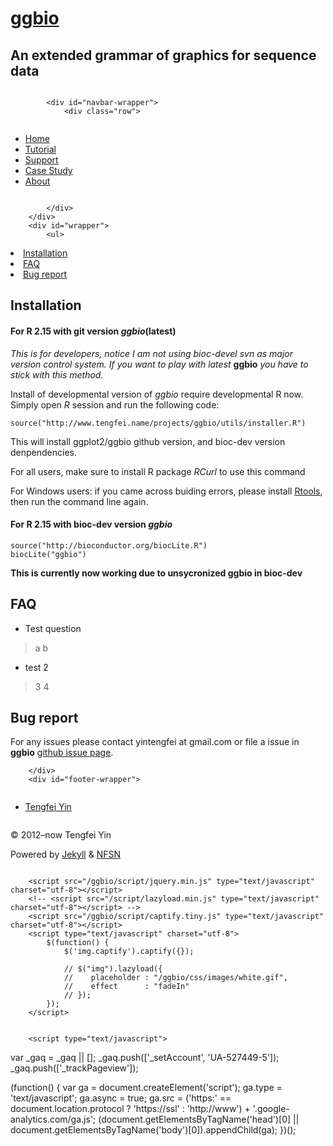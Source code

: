 <!DOCTYPE html PUBLIC "-//W3C//DTD XHTML 1.0 Transitional//EN"
	"http://www.w3.org/TR/xhtml1/DTD/xhtml1-transitional.dtd">
<html xmlns="http://www.w3.org/1999/xhtml" xml:lang="en" lang="en">
	<head>
	  <script src="http://ajax.googleapis.com/ajax/libs/jquery/1/jquery.js"></script>
	  <script src="/ggbio/galleria/galleria-1.2.6.min.js"></script>
		<meta http-equiv="Content-type" content="text/html; charset=utf-8" />
		<meta name="description" content="Andrew Heiss is a student and web designer and developer from Utah who is working on his MPA in international nonprofit management at BYU." />
		<meta name="author" content="Tengfei Yin" />
		<title>Support | ggbio</title>
		<link rel="icon" type="image/vnd.microsoft.icon" href="/ggbio/favicon.ico" />
		<link rel="icon" type="image/png" href="/ggbio/favicon.png" />
		<link rel="apple-touch-icon" href="/ggbio/css/images/apple-touch-icon.png" />
		<!-- <link rel="alternate" type="application/atom+xml" title="Blog Posts" href="http://feeds.andrewheiss.com/AndrewHeiss" /> -->
		<!-- <link rel="openid2.provider" href="https://www.google.com/accounts/o8/ud?source=profiles" /> -->
		<!-- <link rel="openid2.local_id" href="http://www.google.com/profiles/andrewheiss" /> -->
		<link rel="stylesheet" href="/ggbio/css/all.css" type="text/css" media="screen" />
		<link rel="stylesheet" href="/ggbio/css/print.css" type="text/css" media="print" />
		<!--[if lte IE 6]>
		<link href="/css/ie6fix.css" rel="stylesheet" type="text/css" media="screen" />
		<![endif]-->
		<link href="/ggbio/favicon.ico" rel="icon"
		type="image/x-icon" />
<script type="text/javascript">
  var _gaq = _gaq || [];
  _gaq.push(['_setAccount', 'UA-29985442-1']);
  _gaq.push(['_trackPageview']);

  (function() {
    var ga = document.createElement('script'); ga.type = 'text/javascript'; ga.async = true;
    ga.src = ('https:' == document.location.protocol ? 'https://ssl' : 'http://www') + '.google-analytics.com/ga.js';
    var s = document.getElementsByTagName('script')[0]; s.parentNode.insertBefore(ga, s);
  })();
</script>
	</head>
	<body>
		<div id="header">
			<div class="row">
				<div class="column grid_9">
					<h1 class="title"><a href="/">ggbio</a></h1>
					<h2 class="minibio">An extended grammar
					of graphics for sequence data</h2>
				</div>
			</div>

			<div id="navbar-wrapper">
				<div class="row">
  <div class="column grid_9">
    <ul id="navbar">
      <li><a href="/ggbio/">Home</a></li>
      <!-- <li><a href="/ggbio/blog/">Blog</a></li> -->
      <li><a href="/ggbio/tutorial">Tutorial</a></li>
      <li><a href="/ggbio/support">Support</a></li>
      <li><a href="/ggbio/archive">Case Study</a></li>
      <li><a href="/ggbio/about">About</a></li>
      <!-- <li><a href="/projects/">Projects</a></li> -->
      <!-- <li><a href="/ggbio/portfolio/">Portfolio</a></li> -->
    </ul>
  </div>
</div>

			</div>
		</div>
		<div id="wrapper">
			<ul>
<li><a href="#install">Installation</a></li>
<li><a href="#FAQ">FAQ</a></li>
<li><a href="#bug">Bug report</a></li>
</ul>

<h2>Installation <a id = "install"></a></h2>

<h4>For R 2.15 with git version <em>ggbio</em>(latest)</h4>

<p><em>This is for developers, notice I am not using bioc-devel svn as major version control system. If you want to play with latest</em> <strong>ggbio</strong> <em>you have to stick with this method.</em></p>

<p>Install of developmental version of <em>ggbio</em> require developmental R now. 
Simply open <em>R</em> session and run the following code:</p>

<pre><code>source(&quot;http://www.tengfei.name/projects/ggbio/utils/installer.R&quot;)
</code></pre>

<p>This will install ggplot2/ggbio github version, and bioc-dev version 
denpendencies.</p>

<p>For all users, make sure to install R package <em>RCurl</em> to use this command</p>

<p>For Windows users: if you came across buiding errors, please 
install <a href="http://cran.r-project.org/bin/windows/Rtools/">Rtools</a>, then run the
command line again.</p>

<h4>For R 2.15 with bioc-dev version <em>ggbio</em></h4>

<pre><code>source(&quot;http://bioconductor.org/biocLite.R&quot;)
biocLite(&quot;ggbio&quot;)
</code></pre>

<p><strong>This is currently now working due to unsycronized ggbio in bioc-dev</strong></p>

<h2>FAQ<a id = "FAQ"></a></h2>

<ul>
<li>Test question</li>
</ul>
<blockquote>
<p>a
b</p>
</blockquote>
<ul>
<li>test 2</li>
</ul>
<blockquote>
<p>3
4</p>
</blockquote>
<h2>Bug report<a id = "bug"></a></h2>

<p>For any issues please contact yintengfei at gmail.com or file a issue in
<strong>ggbio</strong> <a href="https://github.com/tengfei/ggbio/issues">github issue page</a>.</p>

		</div>
		<div id="footer-wrapper">
  <div id="footer-inner-wrapper">
    <div id="footer" class="row">
      <div class="column grid_2 online">
	<!-- <h3>Find me online:</h3> -->
      </div>
      <div class="column grid_4 online">
	<ul>
	  <li><a href="http://www.tengfei.name"
		 title="Tengfei Yin" rel="me">Tengfei Yin</a></li>
	</ul>
      </div>
      <div class="column grid_3 copyright">
	<p>&copy; 2012&ndash;now Tengfei Yin</p>
	<p>Powered by <a href="http://github.com/mojombo/jekyll" title="mojombo's jekyll at master - GitHub">Jekyll</a> &amp; <a href="https://www.nearlyfreespeech.net/">NFSN</a></p>
      </div>
      <!-- <div id="print-message" class="column grid_6"> -->
      <!-- 	<p>You've printed out "Support." <br />Please visit http://www.andrewheiss.com for more great posts and articles like this.</p> -->
      <!-- </div> -->
    </div>
  </div>
</div>

		<script src="/ggbio/script/jquery.min.js" type="text/javascript" charset="utf-8"></script>
		<!-- <script src="/script/lazyload.min.js" type="text/javascript" charset="utf-8"></script> -->
		<script src="/ggbio/script/captify.tiny.js" type="text/javascript" charset="utf-8"></script>
		<script type="text/javascript" charset="utf-8">
			$(function() {
				$('img.captify').captify({});
				      
			    // $("img").lazyload({
			    //    placeholder : "/ggbio/css/images/white.gif",
			    //    effect      : "fadeIn"
			    // });
			});
		</script>
		
		
		<script type="text/javascript">

  var _gaq = _gaq || [];
  _gaq.push(['_setAccount', 'UA-527449-5']);
  _gaq.push(['_trackPageview']);

  (function() {
    var ga = document.createElement('script'); ga.type = 'text/javascript'; ga.async = true;
    ga.src = ('https:' == document.location.protocol ? 'https://ssl' : 'http://www') + '.google-analytics.com/ga.js';
    (document.getElementsByTagName('head')[0] || document.getElementsByTagName('body')[0]).appendChild(ga);
  })();

</script>
	</body>
</html>
